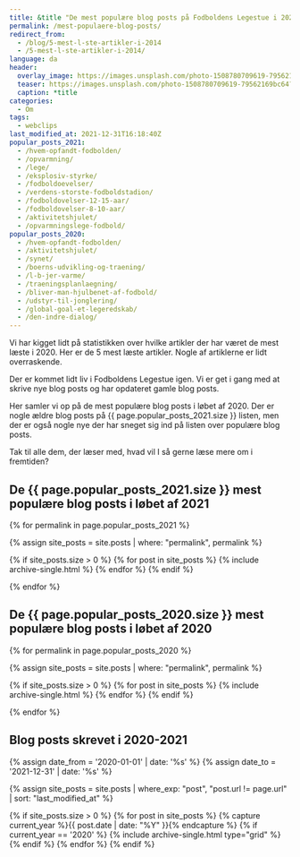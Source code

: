 ```yaml
---
title: &title "De mest populære blog posts på Fodboldens Legestue i 2021"
permalink: /mest-populaere-blog-posts/
redirect_from:
  - /blog/5-mest-l-ste-artikler-i-2014
  - /5-mest-l-ste-artikler-i-2014/
language: da
header:
  overlay_image: https://images.unsplash.com/photo-1508780709619-79562169bc64?ixid=MXwxMjA3fDB8MHxwaG90by1wYWdlfHx8fGVufDB8fHw%3D&ixlib=rb-1.2.1&auto=format&fit=crop&h=600&w=1200&q=10
  teaser: https://images.unsplash.com/photo-1508780709619-79562169bc64?ixid=MXwxMjA3fDB8MHxwaG90by1wYWdlfHx8fGVufDB8fHw%3D&ixlib=rb-1.2.1&auto=format&fit=crop&h=300&w=400&q=10
  caption: *title
categories:
  - Om
tags:
  - webclips
last_modified_at: 2021-12-31T16:18:40Z
popular_posts_2021:
  - /hvem-opfandt-fodbolden/
  - /opvarmning/
  - /lege/
  - /eksplosiv-styrke/
  - /fodboldoevelser/
  - /verdens-storste-fodboldstadion/
  - /fodboldovelser-12-15-aar/
  - /fodboldovelser-8-10-aar/
  - /aktivitetshjulet/
  - /opvarmningslege-fodbold/
popular_posts_2020:
  - /hvem-opfandt-fodbolden/
  - /aktivitetshjulet/
  - /synet/
  - /boerns-udvikling-og-traening/
  - /l-b-jer-varme/
  - /traeningsplanlaegning/
  - /bliver-man-hjulbenet-af-fodbold/
  - /udstyr-til-jonglering/
  - /global-goal-et-legeredskab/
  - /den-indre-dialog/
---
```


Vi har kigget lidt på statistikken over hvilke artikler der har været de mest læste i 2020. Her er de 5 mest læste artikler. Nogle af artiklerne er lidt overraskende.

Der er kommet lidt liv i Fodboldens Legestue igen. Vi er get i gang med at skrive nye blog posts og har opdateret gamle blog posts.

Her samler vi op på de mest populære blog posts i løbet af 2020. Der er nogle ældre blog posts på {{ page.popular_posts_2021.size }} listen, men der er også nogle nye der har sneget sig ind på listen over populære blog posts.

Tak til alle dem, der læser med, hvad vil I så gerne læse mere om i fremtiden?

## De {{ page.popular_posts_2021.size }} mest populære blog posts i løbet af 2021

{% for permalink in page.popular_posts_2021 %}

{% assign site_posts = site.posts | where: "permalink", permalink %}

{% if site_posts.size > 0 %}
  {% for post in site_posts %}
    {% include archive-single.html %}
  {% endfor %}
{% endif %}

{% endfor %}

## De {{ page.popular_posts_2020.size }} mest populære blog posts i løbet af 2020

{% for permalink in page.popular_posts_2020 %}

{% assign site_posts = site.posts | where: "permalink", permalink %}

{% if site_posts.size > 0 %}
  {% for post in site_posts %}
    {% include archive-single.html %}
  {% endfor %}
{% endif %}

{% endfor %}

## Blog posts skrevet i 2020-2021

{% assign date_from = '2020-01-01' | date: '%s' %}
{% assign date_to = '2021-12-31' | date: '%s' %}

{% assign site_posts = site.posts | where_exp: "post", "post.url != page.url" | sort: "last_modified_at" %}

<div class="feature__wrapper">

{% if site_posts.size > 0 %}
  {% for post in site_posts %}
    {% capture current_year %}{{ post.date | date: "%Y" }}{% endcapture %}
    {% if current_year == '2020' %}
      {% include archive-single.html type="grid" %}
    {% endif %}
  {% endfor %}
{% endif %}

</div>
